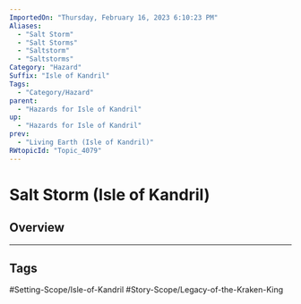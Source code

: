 ```yaml
---
ImportedOn: "Thursday, February 16, 2023 6:10:23 PM"
Aliases:
  - "Salt Storm"
  - "Salt Storms"
  - "Saltstorm"
  - "Saltstorms"
Category: "Hazard"
Suffix: "Isle of Kandril"
Tags:
  - "Category/Hazard"
parent:
  - "Hazards for Isle of Kandril"
up:
  - "Hazards for Isle of Kandril"
prev:
  - "Living Earth (Isle of Kandril)"
RWtopicId: "Topic_4079"
---
```

# Salt Storm (Isle of Kandril)
## Overview

---
## Tags
#Setting-Scope/Isle-of-Kandril #Story-Scope/Legacy-of-the-Kraken-King

